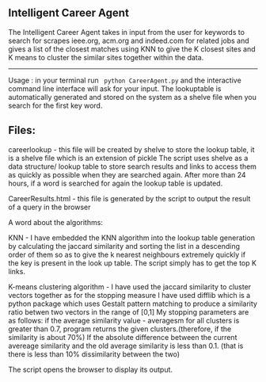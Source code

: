 Intelligent Career Agent
------------------------

The Intelligent Career Agent takes in input from the user for keywords to search for
scrapes ieee.org, acm.org and indeed.com for related jobs and gives a list of the closest matches 
using KNN to give the K closest sites and K means to cluster the similar sites together within the data.

__________________________________________________________________________________________________

Usage : in your terminal run
` python CareerAgent.py`
    and the interactive command line interface will ask for your input.
    The lookuptable is automatically generated and stored on the system as a shelve file when you search for the first key word.

Files: 
------
careerlookup - this file will be created by shelve to store the lookup table, it is a shelve file which is an extension of pickle
    The script uses shelve as a data structure/ lookup table to store search results and links to access them as quickly as possible when they are searched again. After more than 24 hours, if a word is searched for again the lookup table is updated.

CareerResults.html - this file is generated by the script to output the result of a query in the browser


A word about the algorithms:

KNN - I have embedded the KNN algorithm into the lookup table generation by calculating the jaccard similarity and sorting the 
    list in a descending order of them so as to give the k nearest neighbours extremely quickly if the key is present in the look up table. The script simply has to get the top K links.

K-means clustering algorithm - I have used the jaccard similarity to cluster vectors together 
                                as for the stopping measure I have used difflib which is a python package which uses 
                                Gestalt pattern matching to produce a similarity ratio betwen two vectors in the range of [0,1]
                                My stopping parameters are as follows:
                                    if the average similarity value - averagesm for all clusters is greater than 0.7, program 
                                    returns the given clusters.(therefore, if the similarity is about 70%)
                                    If the absolute difference between the current avereage similarity and the old average similarity is less than 0.1. (that is there is less than 10% dissimilarity between the two)


The script opens the browser to display its output.

